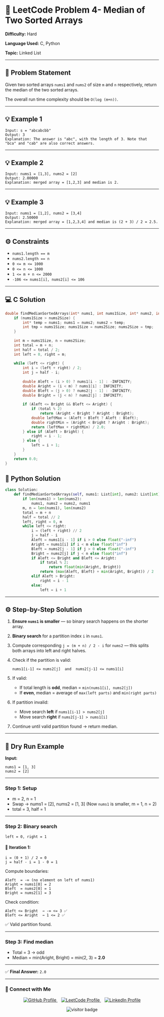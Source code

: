 # 🧮 LeetCode Problem 4- Median of Two Sorted Arrays

**Difficulty:** Hard     

**Language Used:** C, Python

**Topic:** Linked List  

---

## 🧾 Problem Statement  

Given two sorted arrays `nums1` and `nums2` of size `m` and `n` respectively, return the median of the two sorted arrays.

The overall run time complexity should be `O(log (m+n))`.

 


---

## 💡 Example 1  
```
Input: s = "abcabcbb"
Output: 3
Explanation: The answer is "abc", with the length of 3. Note that "bca" and "cab" are also correct answers.
```
---

## 💡 Example 2  
```
Input: nums1 = [1,3], nums2 = [2]
Output: 2.00000
Explanation: merged array = [1,2,3] and median is 2.
```

---

## 💡 Example 3  
```
Input: nums1 = [1,2], nums2 = [3,4]
Output: 2.50000
Explanation: merged array = [1,2,3,4] and median is (2 + 3) / 2 = 2.5.
````

---

## ⚙️ Constraints   
- `nums1.length == m`
- `nums2.length == n`
- `0 <= m <= 1000`
- `0 <= n <= 1000`
- `1 <= m + n <= 2000`
- `-106 <= nums1[i], nums2[i] <= 106`
---


## 💻 C Solution

```c
double findMedianSortedArrays(int* nums1, int nums1Size, int* nums2, int nums2Size) {
    if (nums1Size > nums2Size) {
        int* temp = nums1; nums1 = nums2; nums2 = temp;
        int tmp = nums1Size; nums1Size = nums2Size; nums2Size = tmp;
    }
    
    int m = nums1Size, n = nums2Size;
    int total = m + n;
    int half = total / 2;
    int left = 0, right = m;
    
    while (left <= right) {
        int i = (left + right) / 2;
        int j = half - i;
        
        double Aleft = (i > 0) ? nums1[i - 1] : -INFINITY;
        double Aright = (i < m) ? nums1[i] : INFINITY;
        double Bleft = (j > 0) ? nums2[j - 1] : -INFINITY;
        double Bright = (j < n) ? nums2[j] : INFINITY;
        
        if (Aleft <= Bright && Bleft <= Aright) {
            if (total % 2)
                return (Aright < Bright ? Aright : Bright);
            double leftMax = (Aleft > Bleft ? Aleft : Bleft);
            double rightMin = (Aright < Bright ? Aright : Bright);
            return (leftMax + rightMin) / 2.0;
        } else if (Aleft > Bright) {
            right = i - 1;
        } else {
            left = i + 1;
        }
    }
    return 0.0;
}

```

## 🐍 Python Solution

```python
class Solution:
    def findMedianSortedArrays(self, nums1: List[int], nums2: List[int]) -> float:
        if len(nums1) > len(nums2):
            nums1, nums2 = nums2, nums1
        m, n = len(nums1), len(nums2)
        total = m + n
        half = total // 2                                                                
        left, right = 0, m
        while left <= right:
            i = (left + right) // 2
            j = half - i
            Aleft = nums1[i - 1] if i > 0 else float("-inf")
            Aright = nums1[i] if i < m else float("inf")
            Bleft = nums2[j - 1] if j > 0 else float("-inf")
            Bright = nums2[j] if j < n else float("inf")
            if Aleft <= Bright and Bleft <= Aright:
                if total % 2:
                    return float(min(Aright, Bright))
                return (max(Aleft, Bleft) + min(Aright, Bright)) / 2
            elif Aleft > Bright:
                right = i - 1
            else:
                left = i + 1

```
---

## ⚙️ Step-by-Step Solution
1. **Ensure `nums1` is smaller** — so binary search happens on the shorter array.
2. **Binary search** for a partition index `i` in `nums1`.
3. Compute corresponding `j = (m + n) / 2 - i` for `nums2` — this splits both arrays into left and right halves.
4. Check if the partition is valid:

   ```
   nums1[i-1] <= nums2[j]  and  nums2[j-1] <= nums1[i]
   ```
5. If valid:

   * If total length is **odd**, median = `min(nums1[i], nums2[j])`
   * If **even**, median = average of `max(left parts)` and `min(right parts)`
6. If partition invalid:

   * Move search **left** if `nums1[i-1] > nums2[j]`
   * Move search **right** if `nums2[j-1] > nums1[i]`
7. Continue until valid partition found → return median.


---

## 🧮 Dry Run Example

**Input:**

```
nums1 = [1, 3]
nums2 = [2]
```

---

### Step 1: Setup

* m = 2, n = 1
* Swap → nums1 = [2], nums2 = [1, 3]
  (Now `nums1` is smaller, m = 1, n = 2)
* total = 3, half = 1

---

### Step 2: Binary search

`left = 0, right = 1`

#### 🔹 Iteration 1:

```
i = (0 + 1) / 2 = 0
j = half - i = 1 - 0 = 1
```

Compute boundaries:

```
Aleft  = -∞ (no element on left of nums1)
Aright = nums1[0] = 2
Bleft  = nums2[0] = 1
Bright = nums2[1] = 3
```

Check condition:

```
Aleft <= Bright  → -∞ <= 3 ✅
Bleft <= Aright  → 1 <= 2 ✅
```

✅ Valid partition found.

---

### Step 3: Find median

* Total = 3 → odd
* Median = min(Aright, Bright) = min(2, 3) = **2.0**

---

✅ **Final Answer:** `2.0`


---

### 📎 Connect with Me

<p align="center">
  <a href="https://github.com/Vaibhav-12521" target="_blank">
    <img src="https://img.shields.io/badge/GitHub-181717?style=for-the-badge&logo=github&logoColor=white" alt="GitHub Profile"/>
  </a>
  &nbsp;&nbsp;
  <a href="https://leetcode.com/u/vaibhav125s/" target="_blank">
    <img src="https://img.shields.io/badge/LeetCode-FFA116?style=for-the-badge&logo=leetcode&logoColor=black" alt="LeetCode Profile"/>
  </a>
  &nbsp;&nbsp;
  <a href="https://www.linkedin.com/in/vaibhavsingh125/" target="_blank">
    <img src="https://img.shields.io/badge/LinkedIn-0077B5?style=for-the-badge&logo=linkedin&logoColor=white" alt="LinkedIn Profile"/>
  </a>
</p>

<p align="center">
  <img src="https://visitor-badge.laobi.icu/badge?page_id=second-largest-problem" alt="visitor badge"/>
</p>
